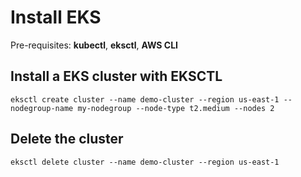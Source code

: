 # Install EKS

Pre-requisites: **kubectl**, **eksctl**, **AWS CLI**

## Install a EKS cluster with EKSCTL

```
eksctl create cluster --name demo-cluster --region us-east-1 --nodegroup-name my-nodegroup --node-type t2.medium --nodes 2
```

## Delete the cluster

```
eksctl delete cluster --name demo-cluster --region us-east-1
```
